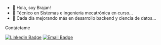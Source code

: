 - 👋 Hola, soy Brajan!
- 👀 Técnico en Sistemas e ingeniería mecatrónica en curso...
- 🌱 Cada día mejorando más en desarrollo backend y ciencia de datos...

Contáctame

[![Linkedin Badge](https://img.shields.io/badge/-bjpulgarin-blue?style=flat-square&logo=Linkedin&logoColor=white)](https://www.linkedin.com/in/bjpulgarin/) [![Email Badge](https://img.shields.io/badge/Email-bjpulgarin%40gmail.com-blue?style=flat-square)](mailto:bjpulgarin@gmail.com)
